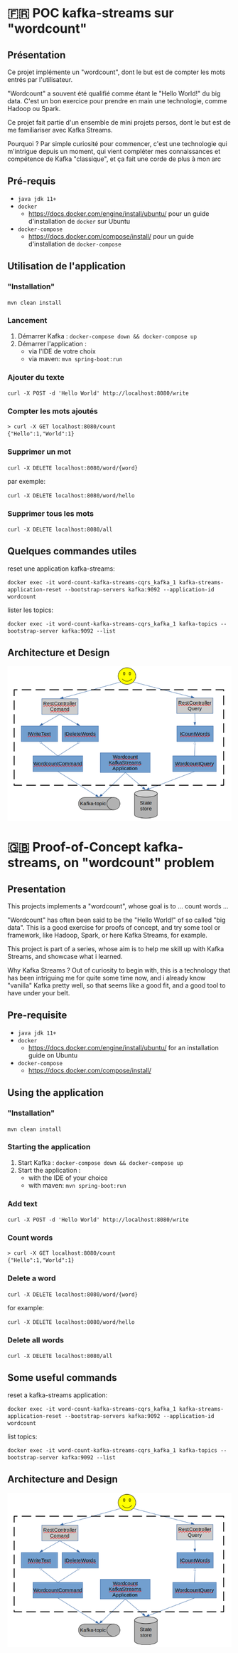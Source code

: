 # :fr: POC kafka-streams sur "wordcount"

## Présentation

Ce projet implémente un "wordcount", dont le but est de compter les mots entrés par l'utilisateur.

"Wordcount" a souvent été qualifié comme étant le "Hello World!" du big data. 
C'est un bon exercice pour prendre en main une technologie, comme Hadoop ou Spark. 

Ce projet fait partie d'un ensemble de mini projets persos, dont le but est de me familiariser avec Kafka Streams.

Pourquoi ? Par simple curiosité pour commencer, c'est une technologie qui m'intrigue depuis un moment, 
qui vient compléter mes connaissances et compétence de Kafka "classique", et ça fait une corde de plus à mon arc

## Pré-requis

- `java jdk 11+`
- `docker` 
    - https://docs.docker.com/engine/install/ubuntu/ pour un guide d'installation de `docker` sur Ubuntu
- `docker-compose`
    - https://docs.docker.com/compose/install/ pour un guide d'installation de `docker-compose`

## Utilisation de l'application

### "Installation"

`mvn clean install`

### Lancement

1. Démarrer Kafka : `docker-compose down && docker-compose up` 
2. Démarrer l'application :
    - via l'IDE de votre choix
    - via maven: `mvn spring-boot:run`

### Ajouter du texte

`curl -X POST -d 'Hello World' http://localhost:8080/write`

### Compter les mots ajoutés 

```
> curl -X GET localhost:8080/count
{"Hello":1,"World":1}
```

### Supprimer un mot
`curl -X DELETE localhost:8080/word/{word}`

par exemple:

`curl -X DELETE localhost:8080/word/hello`

### Supprimer tous les mots
`curl -X DELETE localhost:8080/all`

## Quelques commandes utiles
reset une application kafka-streams:
```
docker exec -it word-count-kafka-streams-cqrs_kafka_1 kafka-streams-application-reset --bootstrap-servers kafka:9092 --application-id wordcount
```

lister les topics:
```
docker exec -it word-count-kafka-streams-cqrs_kafka_1 kafka-topics --bootstrap-server kafka:9092 --list
```

## Architecture et Design
![](docs/schema.png)

# :gb: Proof-of-Concept kafka-streams, on "wordcount" problem

## Presentation

This projects implements a "wordcount", whose goal is to ... count words ...

"Wordcount" has often been said to be the "Hello World!" of so called "big data".
This is a good exercise for proofs of concept, and try some tool or framework, like Hadoop, Spark, or here Kafka Streams, 
for example.

This project is part of a series, whose aim is to help me skill up with Kafka Streams, and showcase what i learned. 

Why Kafka Streams ? Out of curiosity to begin with, this is a technology that has been intriguing me for quite some time now,
and i already know "vanilla" Kafka pretty well, so that seems like a good fit, and a good tool to have under your belt.

## Pre-requisite

- `java jdk 11+`
- `docker` 
    - https://docs.docker.com/engine/install/ubuntu/ for an installation guide on Ubuntu
- `docker-compose`
    - https://docs.docker.com/compose/install/ 

## Using the application

### "Installation"

`mvn clean install`

### Starting the application

1. Start Kafka : `docker-compose down && docker-compose up` 
2. Start the application :
    - with the IDE of your choice
    - with maven: `mvn spring-boot:run`
    
### Add text

`curl -X POST -d 'Hello World' http://localhost:8080/write`

### Count words 

```
> curl -X GET localhost:8080/count
{"Hello":1,"World":1}
```

### Delete a word
`curl -X DELETE localhost:8080/word/{word}`

for example:

`curl -X DELETE localhost:8080/word/hello`

### Delete all words
`curl -X DELETE localhost:8080/all`

## Some useful commands
reset a kafka-streams application:
```
docker exec -it word-count-kafka-streams-cqrs_kafka_1 kafka-streams-application-reset --bootstrap-servers kafka:9092 --application-id wordcount
```

list topics:
```
docker exec -it word-count-kafka-streams-cqrs_kafka_1 kafka-topics --bootstrap-server kafka:9092 --list
```

## Architecture and Design
![](docs/schema.png)